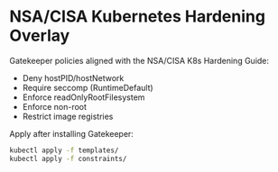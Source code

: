 
# NSA/CISA Kubernetes Hardening Overlay

Gatekeeper policies aligned with the NSA/CISA K8s Hardening Guide:
- Deny hostPID/hostNetwork
- Require seccomp (RuntimeDefault)
- Enforce readOnlyRootFilesystem
- Enforce non-root
- Restrict image registries

Apply after installing Gatekeeper:
```bash
kubectl apply -f templates/
kubectl apply -f constraints/
```
